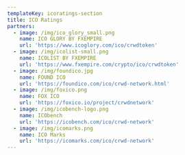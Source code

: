 ```yaml
---
templateKey: icoratings-section
title: ICO Ratings
partners:
  - image: /img/ico_glory_small.png
    name: ICO GLORY BY FXEMPIRE
    url: 'https://www.icoglory.com/ico/crwdtoken'
  - image: /img/icolist-small.png
    name: ICOLIST BY FXEMPIRE
    url: 'https://www.fxempire.com/crypto/ico/crwdtoken'
  - image: /img/foundico.jpg
    name: FOUND ICO
    url: 'https://foundico.com/ico/crwd-network.html'
  - image: /img/foxico.png
    name: FOX ICO
    url: 'https://foxico.io/project/crwdnetwork'
  - image: /img/icobench-logo.png
    name: ICObench
    url: 'https://icobench.com/ico/crwd-network'
  - image: /img/icomarks.png
    name: ICO Marks
    url: 'https://icomarks.com/ico/crwd-network'
---
```


